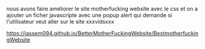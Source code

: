 nous avons faire améliorer le site motherfucking website avec le css et on a ajouter un ficher javascripte avec une popup alert qui demande si l'utilisateur veut aller sur le site xxxvidsxxx

https://jassem094.github.io/BetterMotherFuckingWebsite/BestmotherfuckingWebsite
